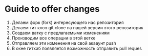 # Guide to offer changes


1. Делаем форк (fork) интересующего нас репозитория
2. Делаем гит клон git clone на нашей версии этого репозитория
3. Создаем ватку с предлагаемыми изменениям
4. Производим все операции в этой ветке
5. Отправляем эти изменения на свой акааунт push
6. В окне гитхаб появляется возможность отправить pull reques